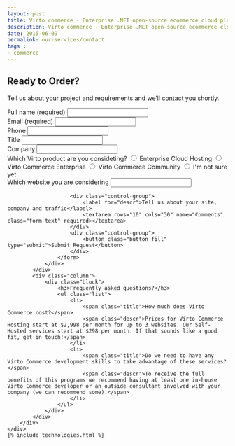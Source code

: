 ```yaml
---
layout: post
title: Virto commerce - Enterprise .NET open-source ecommerce cloud platform. Request Services
description: Virto commerce - Enterprise .NET open-source ecommerce cloud platform. Request Services
date: 2015-06-09
permalink: our-services/contact
tags : 
- commerce
---
```

<article role="main" class="main">
	<div class="partner __responsive">
		<h1 class="head-title">Ready to Order?</h1>
		<p class="text">Tell us about your project and requirements and we’ll contact you shortly.</p>
		<div class="columns">
			<div class="column">
				<div class="block">
					<form action="">
						<input type="hidden" value="Become a partner" name="Subject"/>
						<input type="hidden" value="true" name="IsResend"/>
						<input type="hidden" value="/thank-you" name="RedirectUrl" />
							<div class="control-group">
								<label for="Fullname">Full name (required)</label>
								<input type="text" name="Fullname" class="form-input" required>
							</div>
							<div class="control-group">
								<label for="email">Email (required)</label>
								<input type="text" name="To" class="form-input" required>
							</div>
							<div class="control-group">
								<label for="phone">Phone</label>
								<input type="text" name="Phone" class="form-input">
							</div>
							<div class="control-group">
								<label for="title">Title</label>
								<input type="text" name="Title" class="form-input">
							</div>
							<div class="control-group">
								<label for="company">Company</label>
								<input type="text" name="Company" class="form-input">
							</div>
						<div class="control-group">
							<label for="descr">Which Virto product are you consideting?</label>
							<label><input name="SoftwareType" type="radio" value="Cloud Hosting"/> Enterprise Cloud Hosting</label>
							<label><input name="SoftwareType" type="radio" value="Software Licensing"/> Virto Commerce Enterprise</label>
							<label><input name="SoftwareType" type="radio" value="Community Licensing"/> Virto Commerce Community</label>
							<label><input name="SoftwareType" type="radio" value="Not Sure"/> I'm not sure yet</label>
						</div>
							<div class="control-group">
								<label for="web">Which website you are considering</label>
								<input type="text" name="Website" class="form-input" required>
							</div>

						<div class="control-group">
							<label for="descr">Tell us about your site, company and traffic</label>
							<textarea rows="10" cols="30" name="Comments" class="form-text" required></textarea>
						</div>
						<div class="control-group">
							<button class="button fill" type="submit">Submit Request</button>
						</div>
					</form>
				</div>
			</div>
			<div class="column">
				<div class="block">
					<h3>Frequently asked questions?</h3>
					<ul class="list">
						<li>
							<span class="title">How much does Virto Commerce cost?</span>
							<span class="descr">Prices for Virto Commerce Hosting start at $2,998 per month for up to 3 websites. Our Self-Hosted services start at $298 per month. If that sounds like a good fit, get in touch!</span>
						</li>
						<li>
							<span class="title">Do we need to have any Virto Commerce development skills to take advantage of these services?</span>
							<span class="descr">To receive the full benefits of this programs we recommend having at least one in-house Virto Commerce developer or an outside consultant involved with your company (we can recommend some).</span>
						</li>
					</ul>
				</div>
			</div>
		</div>
	</div>
	{% include technologies.html %}
</article>
